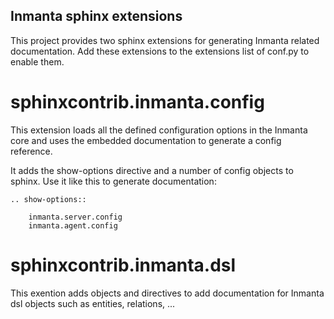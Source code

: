 Inmanta sphinx extensions
-------------------------

This project provides two sphinx extensions for generating Inmanta related documentation. Add these
extensions to the extensions list of conf.py to enable them.

sphinxcontrib.inmanta.config
============================

This extension loads all the defined configuration options in the Inmanta core and uses
the embedded documentation to generate a config reference.

It adds the show-options directive and a number of config objects to sphinx. Use it like this to
generate documentation:

```
.. show-options::

	inmanta.server.config
	inmanta.agent.config
```

sphinxcontrib.inmanta.dsl
=========================

This exention adds objects and directives to add documentation for Inmanta dsl objects such as
entities, relations, ...

